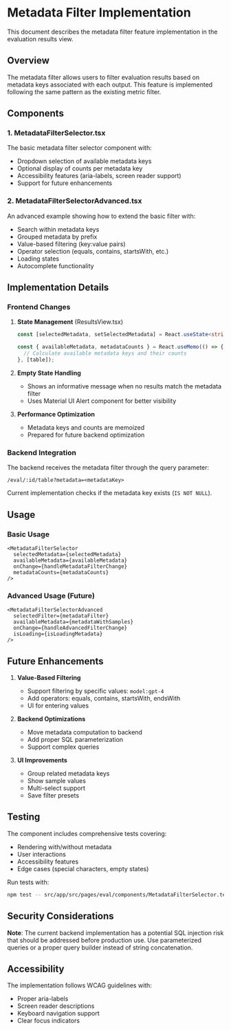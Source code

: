 # Metadata Filter Implementation

This document describes the metadata filter feature implementation in the evaluation results view.

## Overview

The metadata filter allows users to filter evaluation results based on metadata keys associated with each output. This feature is implemented following the same pattern as the existing metric filter.

## Components

### 1. **MetadataFilterSelector.tsx**
The basic metadata filter selector component with:
- Dropdown selection of available metadata keys
- Optional display of counts per metadata key
- Accessibility features (aria-labels, screen reader support)
- Support for future enhancements

### 2. **MetadataFilterSelectorAdvanced.tsx**
An advanced example showing how to extend the basic filter with:
- Search within metadata keys
- Grouped metadata by prefix
- Value-based filtering (key:value pairs)
- Operator selection (equals, contains, startsWith, etc.)
- Loading states
- Autocomplete functionality

## Implementation Details

### Frontend Changes

1. **State Management** (ResultsView.tsx)
   ```typescript
   const [selectedMetadata, setSelectedMetadata] = React.useState<string | null>(null);
   
   const { availableMetadata, metadataCounts } = React.useMemo(() => {
     // Calculate available metadata keys and their counts
   }, [table]);
   ```

2. **Empty State Handling**
   - Shows an informative message when no results match the metadata filter
   - Uses Material UI Alert component for better visibility

3. **Performance Optimization**
   - Metadata keys and counts are memoized
   - Prepared for future backend optimization

### Backend Integration

The backend receives the metadata filter through the query parameter:
```
/eval/:id/table?metadata=<metadataKey>
```

Current implementation checks if the metadata key exists (`IS NOT NULL`).

## Usage

### Basic Usage
```tsx
<MetadataFilterSelector
  selectedMetadata={selectedMetadata}
  availableMetadata={availableMetadata}
  onChange={handleMetadataFilterChange}
  metadataCounts={metadataCounts}
/>
```

### Advanced Usage (Future)
```tsx
<MetadataFilterSelectorAdvanced
  selectedFilter={metadataFilter}
  availableMetadata={metadataWithSamples}
  onChange={handleAdvancedFilterChange}
  isLoading={isLoadingMetadata}
/>
```

## Future Enhancements

1. **Value-Based Filtering**
   - Support filtering by specific values: `model:gpt-4`
   - Add operators: equals, contains, startsWith, endsWith
   - UI for entering values

2. **Backend Optimizations**
   - Move metadata computation to backend
   - Add proper SQL parameterization
   - Support complex queries

3. **UI Improvements**
   - Group related metadata keys
   - Show sample values
   - Multi-select support
   - Save filter presets

## Testing

The component includes comprehensive tests covering:
- Rendering with/without metadata
- User interactions
- Accessibility features
- Edge cases (special characters, empty states)

Run tests with:
```bash
npm test -- src/app/src/pages/eval/components/MetadataFilterSelector.test.tsx
```

## Security Considerations

**Note**: The current backend implementation has a potential SQL injection risk that should be addressed before production use. Use parameterized queries or a proper query builder instead of string concatenation.

## Accessibility

The implementation follows WCAG guidelines with:
- Proper aria-labels
- Screen reader descriptions
- Keyboard navigation support
- Clear focus indicators 